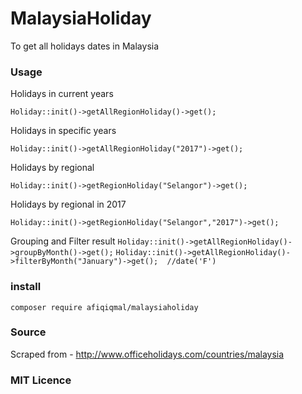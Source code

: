 # MalaysiaHoliday
To get all holidays dates in Malaysia


### Usage

Holidays in current years

`Holiday::init()->getAllRegionHoliday()->get();`

Holidays in specific years

`Holiday::init()->getAllRegionHoliday("2017")->get();`

Holidays by regional

`Holiday::init()->getRegionHoliday("Selangor")->get();`

Holidays by regional in 2017

`Holiday::init()->getRegionHoliday("Selangor","2017")->get();`


Grouping and Filter result
`Holiday::init()->getAllRegionHoliday()->groupByMonth()->get();`
`Holiday::init()->getAllRegionHoliday()->filterByMonth("January")->get();  //date('F')	`


### install

`composer require afiqiqmal/malaysiaholiday`


### Source
Scraped from - http://www.officeholidays.com/countries/malaysia

### MIT Licence
